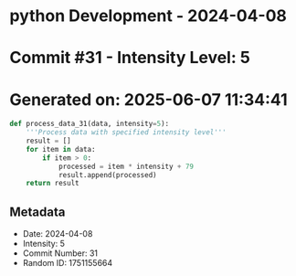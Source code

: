 ﻿# python Development - 2024-04-08
# Commit #31 - Intensity Level: 5
# Generated on: 2025-06-07 11:34:41
```python
def process_data_31(data, intensity=5):
    '''Process data with specified intensity level'''
    result = []
    for item in data:
        if item > 0:
            processed = item * intensity + 79
            result.append(processed)
    return result
```
## Metadata
- Date: 2024-04-08
- Intensity: 5
- Commit Number: 31
- Random ID: 1751155664
